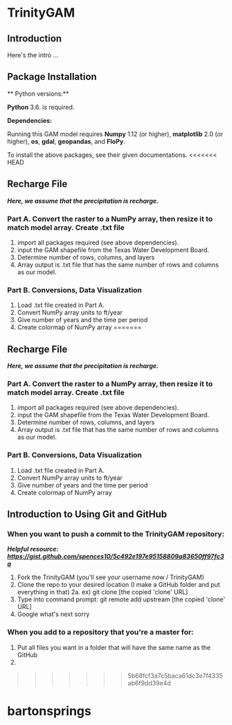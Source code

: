 # TrinityGAM

## Introduction

Here's the intro ...

## Package Installation

** Python versions:**

 **Python** 3.6. is required.

**Dependencies:**

Running this GAM model requires **Numpy** 1.12 (or higher), **matplotlib** 2.0 (or higher), **os**, **gdal**, **geopandas**, and **FloPy**.


To install the above packages, see their given documentations.
<<<<<<< HEAD

## Recharge File

***Here, we assume that the precipitation is recharge.***

### Part A. Convert the raster to a NumPy array, then resize it to match model array.  Create .txt file 

1. import all packages required (see above dependencies).
2. input the GAM shapefile from the Texas Water Development Board.
3. Determine number of rows, columns, and layers
4. Array output is .txt file that has the same number of rows and columns as our model.

### Part B. Conversions, Data Visualization

1. Load .txt file created in Part A.
2. Convert NumPy array units to ft/year
3. Give number of years and the time per period
4. Create colormap of NumPy array
=======

## Recharge File

***Here, we assume that the precipitation is recharge.***

### Part A. Convert the raster to a NumPy array, then resize it to match model array.  Create .txt file 

1. import all packages required (see above dependencies).
2. input the GAM shapefile from the Texas Water Development Board.
3. Determine number of rows, columns, and layers
4. Array output is .txt file that has the same number of rows and columns as our model.

### Part B. Conversions, Data Visualization

1. Load .txt file created in Part A.
2. Convert NumPy array units to ft/year
3. Give number of years and the time per period
4. Create colormap of NumPy array

## Introduction to Using Git and GitHub

### When you want to push a commit to the TrinityGAM repository:
*****Helpful resource: https://gist.github.com/spences10/5c492e197e95158809a83650ff97fc3a*****

1. Fork the TrinityGAM (you'll see your username now / TrinityGAM)
2. Clone the repo to your desired location (I make a GitHub folder and put everything in that)
2a. ex) git clone [the copied 'clone' URL]
3. Type into command prompt: git remote add upstream [the copied 'clone' URL]
4. Google what's next sorry

### When you add to a repository that you're a master for:

1. Put all files you want in a folder that will have the same name as the GitHub 
2. 

>>>>>>> 5b68fcf3a7c5baca61dc3e7f4335ab6f9dd39e4d
	
# bartonsprings
